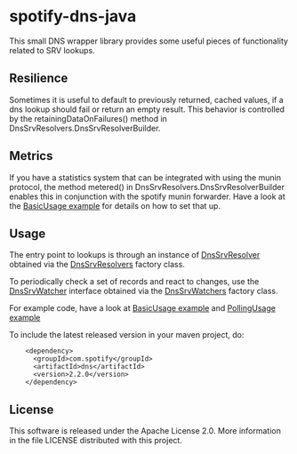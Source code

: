 spotify-dns-java
================

This small DNS wrapper library provides some useful pieces of functionality related to SRV lookups.

## Resilience

Sometimes it is useful to default to previously returned, cached values, if a dns lookup should fail
or return an empty result. This behavior is controlled by the retainingDataOnFailures() method in
DnsSrvResolvers.DnsSrvResolverBuilder.

## Metrics

If you have a statistics system that can be integrated with using the munin protocol, the method
metered() in DnsSrvResolvers.DnsSrvResolverBuilder enables this in conjunction with the spotify
munin forwarder. Have a look at the
[BasicUsage example](src/test/java/com/spotify/dns/examples/BasicUsage.java) for details on how to
set that up.

## Usage

The entry point to lookups is through an instance of
[DnsSrvResolver](src/main/java/com/spotify/dns/DnsSrvResolver.java) obtained via the
[DnsSrvResolvers](src/main/java/com/spotify/dns/DnsSrvResolvers.java) factory class.

To periodically check a set of records and react to changes, use the
[DnsSrvWatcher](src/main/java/com/spotify/dns/DnsSrvWatcher.java) interface obtained via the
[DnsSrvWatchers](src/main/java/com/spotify/dns/DnsSrvWatchers.java) factory class.

For example code, have a look at
[BasicUsage example](src/test/java/com/spotify/dns/examples/BasicUsage.java) and
[PollingUsage example](src/test/java/com/spotify/dns/examples/PollingUsage.java)

To include the latest released version in your maven project, do:
```
    <dependency>
      <groupId>com.spotify</groupId>
      <artifactId>dns</artifactId>
      <version>2.2.0</version>
    </dependency>
```

## License

This software is released under the Apache License 2.0. More information in the file LICENSE
distributed with this project.
